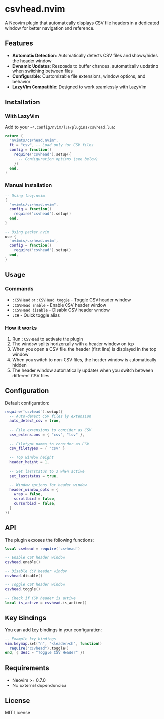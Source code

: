 # csvhead.nvim

A Neovim plugin that automatically displays CSV file headers in a dedicated window for better navigation and reference.

## Features

- **Automatic Detection**: Automatically detects CSV files and shows/hides the header window
- **Dynamic Updates**: Responds to buffer changes, automatically updating when switching between files
- **Configurable**: Customizable file extensions, window options, and behavior
- **LazyVim Compatible**: Designed to work seamlessly with LazyVim

## Installation

### With LazyVim

Add to your `~/.config/nvim/lua/plugins/csvhead.lua`:

```lua
return {
  "nvimts/csvhead.nvim",
  ft = "csv", -- Load only for CSV files
  config = function()
    require("csvhead").setup({
      -- Configuration options (see below)
    })
  end,
}
```

### Manual Installation

```lua
-- Using lazy.nvim
{
  "nvimts/csvhead.nvim",
  config = function()
    require("csvhead").setup()
  end,
}

-- Using packer.nvim
use {
  "nvimts/csvhead.nvim",
  config = function()
    require("csvhead").setup()
  end,
}
```

## Usage

### Commands

- `:CSVHead` or `:CSVHead toggle` - Toggle CSV header window
- `:CSVHead enable` - Enable CSV header window  
- `:CSVHead disable` - Disable CSV header window
- `:CH` - Quick toggle alias

### How it works

1. Run `:CSVHead` to activate the plugin
2. The window splits horizontally with a header window on top
3. When you open a CSV file, the header (first line) is displayed in the top window
4. When you switch to non-CSV files, the header window is automatically hidden
5. The header window automatically updates when you switch between different CSV files

## Configuration

Default configuration:

```lua
require("csvhead").setup({
  -- Auto-detect CSV files by extension
  auto_detect_csv = true,
  
  -- File extensions to consider as CSV
  csv_extensions = { "csv", "tsv" },
  
  -- Filetype names to consider as CSV  
  csv_filetypes = { "csv" },
  
  -- Top window height
  header_height = 1,
  
  -- Set laststatus to 3 when active
  set_laststatus = true,
  
  -- Window options for header window
  header_window_opts = {
    wrap = false,
    scrollbind = false,
    cursorbind = false,
  }
})
```

## API

The plugin exposes the following functions:

```lua
local csvhead = require("csvhead")

-- Enable CSV header window
csvhead.enable()

-- Disable CSV header window  
csvhead.disable()

-- Toggle CSV header window
csvhead.toggle()

-- Check if CSV header is active
local is_active = csvhead.is_active()
```

## Key Bindings

You can add key bindings in your configuration:

```lua
-- Example key bindings
vim.keymap.set("n", "<leader>ch", function()
  require("csvhead").toggle()
end, { desc = "Toggle CSV Header" })
```

## Requirements

- Neovim >= 0.7.0
- No external dependencies

## License

MIT License
